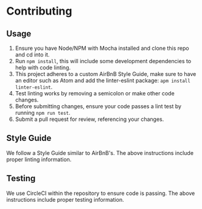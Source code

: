 # Contributing

## Usage
1. Ensure you have Node/NPM with Mocha installed and clone this repo and cd
into it.
2. Run `npm install`, this will include some development dependencies to help
with code linting.
3. This project adheres to a custom AirBnB Style Guide, make sure to have an
editor such as Atom and add the linter-eslint package:
`apm install linter-eslint`.
4. Test linting works by removing a semicolon or make other code changes.
5. Before submitting changes, ensure your code passes a lint test by running
`npm run test`.
6. Submit a pull request for review, referencing your changes.

## Style Guide
We follow a Style Guide similar to AirBnB's.
The above instructions include proper linting information.

## Testing
We use CircleCI within the repository to ensure code is passing.
The above instructions include proper testing information.
